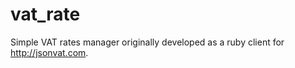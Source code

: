 vat_rate
========

Simple VAT rates manager originally developed as a ruby client for http://jsonvat.com.
